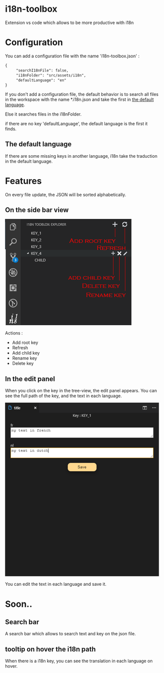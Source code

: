 
# i18n-toolbox
Extension vs code which allows to be more productive with i18n

# Configuration 

You can add a configuration file with the name 'i18n-toolbox.json' : 

```
{
     "searchI18nFile": false,
     "i18nFolder": "src/assets/i18n",
     "defaultLanguage": "en"
} 
```

If you don't add a configuration file, the default behavior is to search all files in the workspace with the name *.i18n.json and take the first in  [the default language](#the-default-language). 

Else it searches files in the i18nFolder.

if there are no key 'defaultLanguage', the default language is the first it finds.


## The default language 
If there are some missing keys in another language, i18n take the traduction in the default language.

# Features

On every file update, the JSON will be sorted alphabetically. 

## On the side bar view

![features demonstation](https://github.com/Flavio-occhipinti/i18n-toolbox/blob/master/ressources/readme/features.png)

Actions : 
- Add root key 
- Refresh
- Add child key
- Rename key
- Delete key

## In the edit panel

When you click on the key in the tree-view, the edit panel appears. You can see the full path of the key, and the text in each language.

![edit panel demonstration](https://github.com/Flavio-occhipinti/i18n-toolbox/blob/master/ressources/readme/edit-panel.png)

You can edit the text in each language and save it.

# Soon..

## Search bar

A search bar which allows to search text and key on the json file.

## tooltip on hover the i18n path

When there is a i18n key, you can see the translation in each language on hover. 
